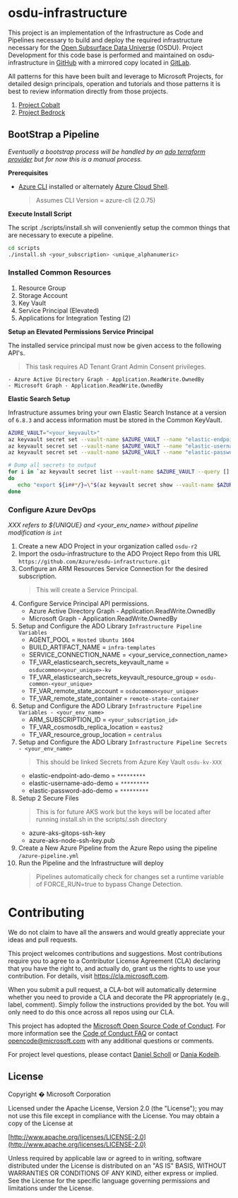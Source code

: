 # osdu-infrastructure


This project is an implementation of the Infrastructure as Code and Pipelines necessary to build and deploy the required infrastructure necessary for the [Open Subsurface Data Universe](https://community.opengroup.org/osdu) (OSDU).  Project Development for this code base is performed and maintained on osdu-infrastructure in [GitHub](http://github.com/azure/osdu-infrastructure) with a mirrored copy located in [GitLab](https://community.opengroup.org/osdu/platform/deployment-and-operations/infrastructure-templates).

All patterns for this have been built and leverage to Microsoft Projects, for detailed design principals, operation and tutorials and those patterns it is best to review information directly from those projects.

1. [Project Cobalt](https://github.com/microsoft/cobalt)
2. [Project Bedrock](https://github.com/microsoft/bedrock)

## BootStrap a Pipeline

_Eventually a bootstrap process will be handled by an [ado terraform provider](https://github.com/microsoft/terraform-provider-azuredevops) but for now this is a manual process._

__Prerequisites__

* [Azure CLI](https://docs.microsoft.com/en-us/cli/azure/install-azure-cli?view=azure-cli-latest) installed or alternately [Azure Cloud Shell](https://shell.azure.com/).

  >Assumes CLI Version = azure-cli (2.0.75)

__Execute Install Script__

The script ./scripts/install.sh will conveniently setup the common things that are necessary to execute a pipeline.


```bash
cd scripts
./install.sh <your_subscription> <unique_alphanumeric>
```

### Installed Common Resources 

1. Resource Group
2. Storage Account
3. Key Vault
4. Service Principal (Elevated)
5. Applications for Integration Testing (2)

__Setup an Elevated Permissions Service Principal__

The installed service principal must now be given access to the following API's.
> This task requires AD Tenant Grant Admin Consent privileges.

    - Azure Active Directory Graph - Application.ReadWrite.OwnedBy
    - Microsoft Graph - Application.ReadWrite.OwnedBy

__Elastic Search Setup__

Infrastructure assumes bring your own Elastic Search Instance at a version of `6.8.3` and access information must be stored in the Common KeyVault.

```bash
AZURE_VAULT="<your_keyvault>"
az keyvault secret set --vault-name $AZURE_VAULT --name "elastic-endpoint-ado-demo" --value <your_es_endpoint>
az keyvault secret set --vault-name $AZURE_VAULT --name "elastic-username-ado-demo" --value <your_es_username>
az keyvault secret set --vault-name $AZURE_VAULT --name "elastic-password-ado-demo" --value <your_es_password>

# Dump all secrets to output
for i in `az keyvault secret list --vault-name $AZURE_VAULT --query [].id -otsv`
do
   echo "export ${i##*/}=\"$(az keyvault secret show --vault-name $AZURE_VAULT --id $i --query value -otsv)\""
done
```

### Configure Azure DevOps

_XXX refers to ${UNIQUE} and <your_env_name> without pipeline modification is `int`_

1. Create a new ADO Project in your organization called `osdu-r2`
2. Import the osdu-infrastructure to the ADO Project Repo from this URL `https://github.com/Azure/osdu-infrastructure.git`
3. Configure an ARM Resources Service Connection for the desired subscription.
    > This will create a Service Principal.
4. Configure Service Principal API permissions.
    - Azure Active Directory Graph - Application.ReadWrite.OwnedBy
    - Microsoft Graph - Application.ReadWrite.OwnedBy
5. Setup and Configure the ADO Library `Infrastructure Pipeline Variables`
    - AGENT_POOL = `Hosted Ubuntu 1604`
    - BUILD_ARTIFACT_NAME = `infra-templates`
    - SERVICE_CONNECTION_NAME = <your_service_connection_name>
    - TF_VAR_elasticsearch_secrets_keyvault_name = `osducommon<your_unique>-kv`
    - TF_VAR_elasticsearch_secrets_keyvault_resource_group = `osdu-common-<your_unique>`
    - TF_VAR_remote_state_account = `osducommon<your_unique>`
    - TF_VAR_remote_state_container = `remote-state-container`
6. Setup and Configure the ADO Library `Infrastructure Pipeline Variables - <your_env_name>`
    - ARM_SUBSCRIPTION_ID = `<your_subscription_id>`
    - TF_VAR_cosmosdb_replica_location = `eastus2`
    - TF_VAR_resource_group_location = `centralus`
7. Setup and Configure the ADO Library `Infrastructure Pipeline Secrets - <your_env_name>`
    > This should be linked Secrets from Azure Key Vault `osdu-kv-XXX`
    - elastic-endpoint-ado-demo = `*********`
    - elastic-username-ado-demo = `*********`
    - elastic-password-ado-demo = `*********`
8. Setup 2 Secure Files
    > This is for future AKS work but the keys will be located after running install.sh in the scripts/.ssh directory
    - azure-aks-gitops-ssh-key
    - azure-aks-node-ssh-key.pub
9. Create a New Azure Pipeline from the Azure Repo using the pipeline `/azure-pipeline.yml`
10. Run the Pipeline and the Infrastructure will deploy
    > Pipelines automatically check for changes set a runtime variable of FORCE_RUN=true to bypass Change Detection.


# Contributing

We do not claim to have all the answers and would greatly appreciate your ideas and pull requests.

This project welcomes contributions and suggestions. Most contributions require you to agree to a
Contributor License Agreement (CLA) declaring that you have the right to, and actually do, grant us
the rights to use your contribution. For details, visit https://cla.microsoft.com.

When you submit a pull request, a CLA-bot will automatically determine whether you need to provide
a CLA and decorate the PR appropriately (e.g., label, comment). Simply follow the instructions
provided by the bot. You will only need to do this once across all repos using our CLA.

This project has adopted the [Microsoft Open Source Code of Conduct](https://opensource.microsoft.com/codeofconduct/).
For more information see the [Code of Conduct FAQ](https://opensource.microsoft.com/codeofconduct/faq/) or
contact [opencode@microsoft.com](mailto:opencode@microsoft.com) with any additional questions or comments.

For project level questions, please contact [Daniel Scholl](mailto:Daniel.Scholl@microsoft.com) or [Dania Kodeih](mailto:Dania.Kodeih@microsoft.com).


## License
Copyright � Microsoft Corporation

Licensed under the Apache License, Version 2.0 (the "License");
you may not use this file except in compliance with the License.
You may obtain a copy of the License at 

[http://www.apache.org/licenses/LICENSE-2.0](http://www.apache.org/licenses/LICENSE-2.0)

Unless required by applicable law or agreed to in writing, software
distributed under the License is distributed on an "AS IS" BASIS,
WITHOUT WARRANTIES OR CONDITIONS OF ANY KIND, either express or implied.
See the License for the specific language governing permissions and
limitations under the License.